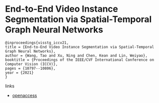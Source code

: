 # End-to-End Video Instance Segmentation via Spatial-Temporal Graph Neural Networks

```
@inproceedings{visstg_iccv21,
title = {End-to-End Video Instance Segmentation via Spatial-Temporal Graph Neural Networks},
author = {Wang, Tao and Xu, Ning and Chen, Kean and Lin, Weiyao},
booktitle = {Proceedings of the IEEE/CVF International Conference on Computer Vision (ICCV)},
pages = {10797--10806},
year = {2021}
}
```

links
- [openaccess](http://openaccess.thecvf.com//content/ICCV2021/html/Wang_End-to-End_Video_Instance_Segmentation_via_Spatial-Temporal_Graph_Neural_Networks_ICCV_2021_paper.html)
